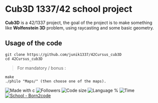 # Cub3D 1337/42 school project

**Cub3D** is a 42/1337 project, the goal of the project is to make something like **Wolfenstein 3D** problem, using raycasting and some basic geometry.

## Usage of the code

```
git clone https://github.com/junik1337/42Cursus_cub3D
cd 42Cursus_cub3D
```
> For mandatory / bonus :
```
make
./philo "Maps/" (then choose one of the maps).
```
![Made with c](https://forthebadge.com/images/badges/made-with-c.svg) 
![Followers](https://img.shields.io/github/followers/junik1337?style=for-the-badge) 
![Code size](https://img.shields.io/github/repo-size/junik1337/42Cursus_cub3D?style=for-the-badge) 
![Language %](https://img.shields.io/github/languages/top/junik1337/42cursus_philosophers?style=for-the-badge) 
![Time](https://img.shields.io/date/1674381397?style=for-the-badge) 
<a href="https://profile.intra.42.fr/users/ayassir"><img src="https://img.shields.io/badge/School-Born2code-2ea44f?style=for-the-badge&logo=42" alt="School - Born2code"></a>
